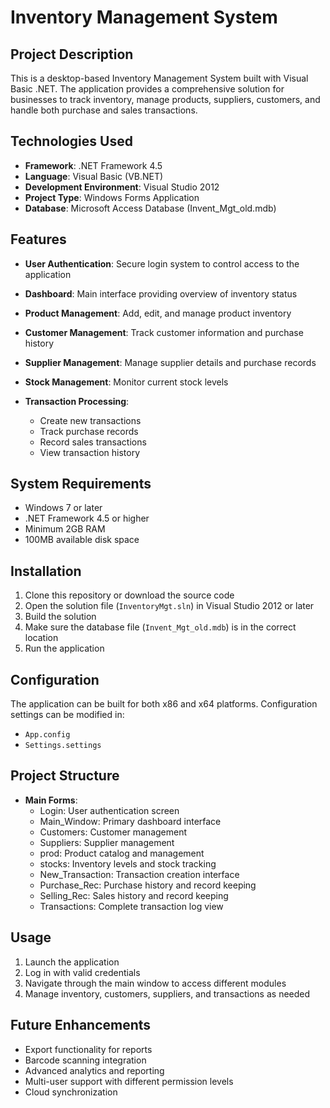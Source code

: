 # Inventory Management System

## Project Description

This is a desktop-based Inventory Management System built with Visual Basic .NET. The application provides a comprehensive solution for businesses to track inventory, manage products, suppliers, customers, and handle both purchase and sales transactions.

## Technologies Used

- **Framework**: .NET Framework 4.5
- **Language**: Visual Basic (VB.NET)
- **Development Environment**: Visual Studio 2012
- **Project Type**: Windows Forms Application
- **Database**: Microsoft Access Database (Invent_Mgt_old.mdb)

## Features

- **User Authentication**: Secure login system to control access to the application
- **Dashboard**: Main interface providing overview of inventory status
- **Product Management**: Add, edit, and manage product inventory
- **Customer Management**: Track customer information and purchase history
- **Supplier Management**: Manage supplier details and purchase records
- **Stock Management**: Monitor current stock levels
- **Transaction Processing**:

  - Create new transactions
  - Track purchase records
  - Record sales transactions
  - View transaction history

## System Requirements

- Windows 7 or later
- .NET Framework 4.5 or higher
- Minimum 2GB RAM
- 100MB available disk space

## Installation

1. Clone this repository or download the source code
2. Open the solution file (`InventoryMgt.sln`) in Visual Studio 2012 or later
3. Build the solution
4. Make sure the database file (`Invent_Mgt_old.mdb`) is in the correct location
5. Run the application

## Configuration

The application can be built for both x86 and x64 platforms. Configuration settings can be modified in:

- `App.config`
- `Settings.settings`

## Project Structure

- **Main Forms**:
  - Login: User authentication screen
  - Main_Window: Primary dashboard interface
  - Customers: Customer management
  - Suppliers: Supplier management
  - prod: Product catalog and management
  - stocks: Inventory levels and stock tracking
  - New_Transaction: Transaction creation interface
  - Purchase_Rec: Purchase history and record keeping
  - Selling_Rec: Sales history and record keeping
  - Transactions: Complete transaction log view

## Usage

1. Launch the application
2. Log in with valid credentials
3. Navigate through the main window to access different modules
4. Manage inventory, customers, suppliers, and transactions as needed

## Future Enhancements

- Export functionality for reports
- Barcode scanning integration
- Advanced analytics and reporting
- Multi-user support with different permission levels
- Cloud synchronization
